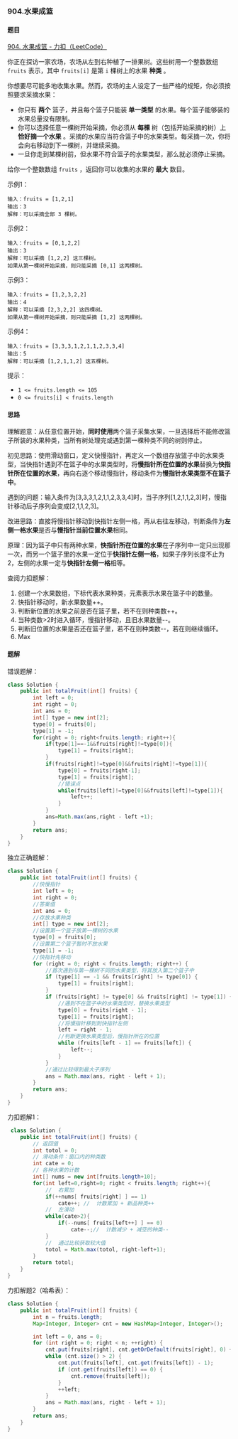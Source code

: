 ### 904.水果成篮

#### 题目

[904. 水果成篮 - 力扣（LeetCode）](https://leetcode.cn/problems/fruit-into-baskets/description/)

你正在探访一家农场，农场从左到右种植了一排果树。这些树用一个整数数组 `fruits` 表示，其中 `fruits[i]` 是第 `i` 棵树上的水果 **种类** 。

你想要尽可能多地收集水果。然而，农场的主人设定了一些严格的规矩，你必须按照要求采摘水果：

- 你只有 **两个** 篮子，并且每个篮子只能装 **单一类型** 的水果。每个篮子能够装的水果总量没有限制。
- 你可以选择任意一棵树开始采摘，你必须从 **每棵** 树（包括开始采摘的树）上 **恰好摘一个水果** 。采摘的水果应当符合篮子中的水果类型。每采摘一次，你将会向右移动到下一棵树，并继续采摘。
- 一旦你走到某棵树前，但水果不符合篮子的水果类型，那么就必须停止采摘。

给你一个整数数组 `fruits` ，返回你可以收集的水果的 **最大** 数目。

示例1：

```
输入：fruits = [1,2,1]
输出：3
解释：可以采摘全部 3 棵树。
```

示例2：

```
输入：fruits = [0,1,2,2]
输出：3
解释：可以采摘 [1,2,2] 这三棵树。
如果从第一棵树开始采摘，则只能采摘 [0,1] 这两棵树。
```

示例3：

```
输入：fruits = [1,2,3,2,2]
输出：4
解释：可以采摘 [2,3,2,2] 这四棵树。
如果从第一棵树开始采摘，则只能采摘 [1,2] 这两棵树。
```

示例4：

```
输入：fruits = [3,3,3,1,2,1,1,2,3,3,4]
输出：5
解释：可以采摘 [1,2,1,1,2] 这五棵树。
```

提示：

- `1 <= fruits.length <= 105`
- `0 <= fruits[i] < fruits.length`

#### 思路

理解题意：从任意位置开始，**同时使用**两个篮子采集水果，一旦选择后不能修改篮子所装的水果种类，当所有树处理完或遇到第一棵种类不同的树则停止。

初见思路：使用滑动窗口，定义快慢指针，再定义一个数组存放篮子中的水果类型，当快指针遇到不在篮子中的水果类型时，将**慢指针所在位置的水果**替换为**快指针所在位置的水果**，再向右逐个移动慢指针，移动条件为**慢指针水果类型不在篮子中**。

遇到的问题：输入条件为[3,3,3,1,2,1,1,2,3,3,4]时，当子序列[1,2,1,1,2,3]时，慢指针移动后子序列会变成[2,1,1,2,3]。

改进思路：直接将慢指针移动到快指针左侧一格，再从右往左移动，判断条件为**左侧一格水果**是否与**慢指针当前位置水果**相同。

原理：因为篮子中只有两种水果，**快指针所在位置的水果**在子序列中一定只出现那一次，而另一个篮子里的水果一定位于**快指针左侧一格**，如果子序列长度不止为2，左侧的水果一定与**快指针左侧一格**相等。



查阅力扣题解：

1. 创建一个水果数组，下标代表水果种类，元素表示水果在篮子中的数量。
2. 快指针移动时，新水果数量++。
3. 判断新位置的水果之前是否在篮子里，若不在则种类数++。
4. 当种类数>2时进入循环，慢指针移动，且旧水果数量--。
5. 判断旧位置的水果是否还在篮子里，若不在则种类数--，若在则继续循环。
6. Max

#### 题解

错误题解：

```java
class Solution {
    public int totalFruit(int[] fruits) {
        int left = 0;
        int right = 0;
        int ans = 0;
        int[] type = new int[2];
        type[0] = fruits[0];
        type[1] = -1;
        for(right = 0; right<fruits.length; right++){
            if(type[1]==-1&&fruits[right]!=type[0]){
                type[1] = fruits[right];
            }
            if(fruits[right]!=type[0]&&fruits[right]!=type[1]){
                type[0] = fruits[right-1];
                type[1] = fruits[right];
                //错误点
                while(fruits[left]!=type[0]&&fruits[left]!=type[1]){
                    left++;
                }
            }
            ans=Math.max(ans,right - left +1);
        }
        return ans;
    }
}
```

独立正确题解：

```java
class Solution {
    public int totalFruit(int[] fruits) {
        //快慢指针
        int left = 0;
        int right = 0;
        //答案值
        int ans = 0;
        //存放水果种类
        int[] type = new int[2];
        //设置第一个篮子放第一棵树的水果
        type[0] = fruits[0];
        //设置第二个篮子暂时不放水果
        type[1] = -1;
        //快指针先移动
        for (right = 0; right < fruits.length; right++) {
            //首次遇到与第一棵树不同的水果类型，将其放入第二个篮子中
            if (type[1] == -1 && fruits[right] != type[0]) {
                type[1] = fruits[right];
            }
            if (fruits[right] != type[0] && fruits[right] != type[1]) {
                //遇到不在篮子中的水果类型时，替换水果类型
                type[0] = fruits[right - 1];
                type[1] = fruits[right];
                //将慢指针移到到快指针左侧
                left = right - 1;
                //判断更换水果类型后，慢指针所在的位置
                while (fruits[left - 1] == fruits[left]) {
                    left--;
                }
            }
            //通过比较得到最大子序列
            ans = Math.max(ans, right - left + 1);
        }
        return ans;
    }
}
```

力扣题解1：

```java
 class Solution {
    public int totalFruit(int[] fruits) {
        // 返回值
        int totol = 0; 
        // 滑动条件：窗口内的种类数
        int cate = 0;  
        // 各种水果的计数
        int[] nums = new int[fruits.length+10];
        for(int left=0,right=0; right < fruits.length; right++){
            //  右累加
            if(++nums[ fruits[right] ] == 1) 
                cate++; //  计数累加 + 新品种类++
            //  左滑动
            while(cate>2){
                if(--nums[ fruits[left++] ] == 0) 
                    cate--;//  计数减少 + 减空的种类--
            }
            //  通过比较获取较大值
            totol = Math.max(totol, right-left+1);
        }
        return totol;
    }
}
```

力扣解题2（哈希表）：

```java
class Solution {
    public int totalFruit(int[] fruits) {
        int n = fruits.length;
        Map<Integer, Integer> cnt = new HashMap<Integer, Integer>();

        int left = 0, ans = 0;
        for (int right = 0; right < n; ++right) {
            cnt.put(fruits[right], cnt.getOrDefault(fruits[right], 0) + 1);
            while (cnt.size() > 2) {
                cnt.put(fruits[left], cnt.get(fruits[left]) - 1);
                if (cnt.get(fruits[left]) == 0) {
                    cnt.remove(fruits[left]);
                }
                ++left;
            }
            ans = Math.max(ans, right - left + 1);
        }
        return ans;
    }
}
```

